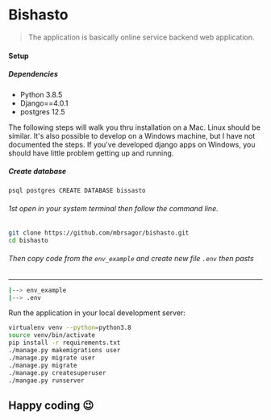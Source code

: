 # Bishasto
> The application is basically online service backend web application.


#### Setup

##### Dependencies

- Python 3.8.5
- Django==4.0.1
- postgres  12.5

The following steps will walk you thru installation on a Mac. Linux should be similar. It's also possible to develop 
on a Windows machine, but I have not documented the steps. If you've developed django apps on Windows, you should have little problem getting up and running.


##### Create database
``
psql postgres
CREATE DATABASE bissasto
``

###### 1st open in your system terminal then follow the command line.

```bash
git clone https://github.com/mbrsagor/bishasto.git
cd bishasto
```

###### Then copy code from the ``env_example`` and create new file `.env` then pasts

-------------------------------------------
```bash
|--> env_example
|--> .env
```

Run the application in your local development server:

```bash
virtualenv venv --python=python3.8
source venv/bin/activate
pip install -r requirements.txt
./manage.py makemigrations user
./manage.py migrate user
./manage.py migrate
./manage.py createsuperuser
./mangae.py runserver
```

## Happy coding :wink:
